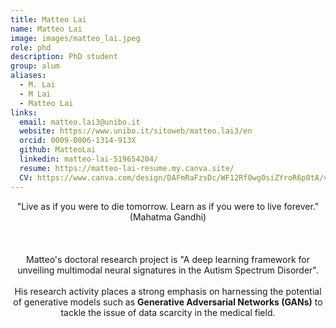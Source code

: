 ```yaml
---
title: Matteo Lai
name: Matteo Lai
image: images/matteo_lai.jpeg
role: phd
description: PhD student
group: alum
aliases:
  - M. Lai
  - M Lai
  - Matteo Lai
links:
  email: matteo.lai3@unibo.it
  website: https://www.unibo.it/sitoweb/matteo.lai3/en
  orcid: 0009-0006-1314-913X
  github: MatteoLai
  linkedin: matteo-lai-519654204/
  resume: https://matteo-lai-resume.my.canva.site/
  CV: https://www.canva.com/design/DAFmRaFzsDc/WF12Rf0wg0siZYroR6p0tA/view?utm_content=DAFmRaFzsDc&utm_campaign=designshare&utm_medium=link&utm_source=editor
---
```


<center>"Live as if you were to die tomorrow. Learn as if you were to live forever." (Mahatma Gandhi)<br><br><br><br>Matteo's doctoral research project is "A deep learning framework for unveiling multimodal neural signatures in the Autism Spectrum Disorder".<br><br>His research activity places a strong emphasis on harnessing the potential of generative models such as <b>Generative Adversarial Networks (GANs)</b> to tackle the issue of data scarcity in the medical field.</center>
  
